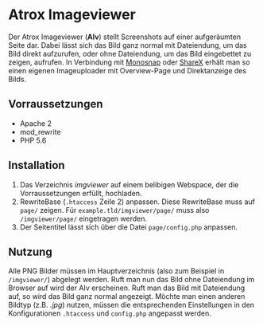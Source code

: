 Atrox Imageviewer
=================

Der Atrox Imageviewer (**AIv**) stellt Screenshots auf einer aufgeräumten Seite dar. Dabei lässt sich das Bild ganz normal mit Dateiendung, um das Bild direkt aufzurufen, oder ohne Dateiendung, um das Bild eingebettet zu zeigen, aufrufen. In Verbindung mit [Monosnap](https://www.monosnap.com/) oder [ShareX](https://getsharex.com/) erhält man so einen eigenen Imageuploader mit Overview-Page und Direktanzeige des Bilds.

## Vorraussetzungen ##
* Apache 2
* mod_rewrite
* PHP 5.6

## Installation ##
1. Das Verzeichnis *imgviewer* auf einem belibigen Webspace, der die Vorraussetzungen erfüllt, hochladen.
2. RewriteBase (`.htaccess` Zeile 2) anpassen. Diese RewriteBase muss auf `page/` zeigen. Für `example.tld/imgviewer/page/` muss also `/imgviewer/page/` eingetragen werden.
3. Der Seitentitel lässt sich über die Datei `page/config.php` anpassen.

## Nutzung ##
Alle PNG Bilder müssen im Hauptverzeichnis (also zum Beispiel in `/imgviewer/`) abgelegt werden. Ruft man nun das Bild ohne Dateiendung im Browser auf wird der AIv erscheinen. Ruft man das Bild mit Dateiendung auf, so wird das Bild ganz normal angezeigt. Möchte man einen anderen Bildtyp (z.B. *.jpg*) nutzen, müssen die entsprechenden Einstellungen in den Konfigurationen `.htaccess` und `config.php` angepasst werden.

